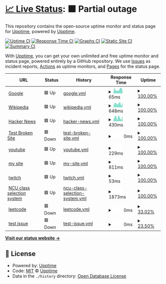 # [📈 Live Status](https://demo.upptime.js.org): <!--live status--> **🟧 Partial outage**

This repository contains the open-source uptime monitor and status page for [Upptime](https://upptime.js.org), powered by [Upptime](https://github.com/upptime/upptime).

[![Uptime CI](https://github.com/upptime/upptime/workflows/Uptime%20CI/badge.svg)](https://github.com/upptime/upptime/actions?query=workflow%3A%22Uptime+CI%22)
[![Response Time CI](https://github.com/upptime/upptime/workflows/Response%20Time%20CI/badge.svg)](https://github.com/upptime/upptime/actions?query=workflow%3A%22Response+Time+CI%22)
[![Graphs CI](https://github.com/upptime/upptime/workflows/Graphs%20CI/badge.svg)](https://github.com/upptime/upptime/actions?query=workflow%3A%22Graphs+CI%22)
[![Static Site CI](https://github.com/upptime/upptime/workflows/Static%20Site%20CI/badge.svg)](https://github.com/upptime/upptime/actions?query=workflow%3A%22Static+Site+CI%22)
[![Summary CI](https://github.com/upptime/upptime/workflows/Summary%20CI/badge.svg)](https://github.com/upptime/upptime/actions?query=workflow%3A%22Summary+CI%22)

With [Upptime](https://upptime.js.org), you can get your own unlimited and free uptime monitor and status page, powered entirely by a GitHub repository. We use [Issues](https://github.com/upptime/upptime/issues) as incident reports, [Actions](https://github.com/upptime/upptime/actions) as uptime monitors, and [Pages](https://demo.upptime.js.org) for the status page.

<!--start: status pages-->
<!-- This summary is generated by Upptime (https://github.com/upptime/upptime) -->
<!-- Do not edit this manually, your changes will be overwritten -->
<!-- prettier-ignore -->
| URL | Status | History | Response Time | Uptime |
| --- | ------ | ------- | ------------- | ------ |
| <img alt="" src="https://favicons.githubusercontent.com/www.google.com" height="13"> [Google](https://www.google.com) | 🟩 Up | [google.yml](https://github.com/brankhsu/upptime/commits/HEAD/history/google.yml) | <details><summary><img alt="Response time graph" src="./graphs/google/response-time-week.png" height="20"> 65ms</summary><br><a href="https://demo.upptime.js.org/history/google"><img alt="Response time 65" src="https://img.shields.io/endpoint?url=https%3A%2F%2Fraw.githubusercontent.com%2Fbrankhsu%2Fupptime%2FHEAD%2Fapi%2Fgoogle%2Fresponse-time.json"></a><br><a href="https://demo.upptime.js.org/history/google"><img alt="24-hour response time 65" src="https://img.shields.io/endpoint?url=https%3A%2F%2Fraw.githubusercontent.com%2Fbrankhsu%2Fupptime%2FHEAD%2Fapi%2Fgoogle%2Fresponse-time-day.json"></a><br><a href="https://demo.upptime.js.org/history/google"><img alt="7-day response time 65" src="https://img.shields.io/endpoint?url=https%3A%2F%2Fraw.githubusercontent.com%2Fbrankhsu%2Fupptime%2FHEAD%2Fapi%2Fgoogle%2Fresponse-time-week.json"></a><br><a href="https://demo.upptime.js.org/history/google"><img alt="30-day response time 65" src="https://img.shields.io/endpoint?url=https%3A%2F%2Fraw.githubusercontent.com%2Fbrankhsu%2Fupptime%2FHEAD%2Fapi%2Fgoogle%2Fresponse-time-month.json"></a><br><a href="https://demo.upptime.js.org/history/google"><img alt="1-year response time 65" src="https://img.shields.io/endpoint?url=https%3A%2F%2Fraw.githubusercontent.com%2Fbrankhsu%2Fupptime%2FHEAD%2Fapi%2Fgoogle%2Fresponse-time-year.json"></a></details> | <details><summary><a href="https://demo.upptime.js.org/history/google">100.00%</a></summary><a href="https://demo.upptime.js.org/history/google"><img alt="All-time uptime 100.00%" src="https://img.shields.io/endpoint?url=https%3A%2F%2Fraw.githubusercontent.com%2Fbrankhsu%2Fupptime%2FHEAD%2Fapi%2Fgoogle%2Fuptime.json"></a><br><a href="https://demo.upptime.js.org/history/google"><img alt="24-hour uptime 100.00%" src="https://img.shields.io/endpoint?url=https%3A%2F%2Fraw.githubusercontent.com%2Fbrankhsu%2Fupptime%2FHEAD%2Fapi%2Fgoogle%2Fuptime-day.json"></a><br><a href="https://demo.upptime.js.org/history/google"><img alt="7-day uptime 100.00%" src="https://img.shields.io/endpoint?url=https%3A%2F%2Fraw.githubusercontent.com%2Fbrankhsu%2Fupptime%2FHEAD%2Fapi%2Fgoogle%2Fuptime-week.json"></a><br><a href="https://demo.upptime.js.org/history/google"><img alt="30-day uptime 100.00%" src="https://img.shields.io/endpoint?url=https%3A%2F%2Fraw.githubusercontent.com%2Fbrankhsu%2Fupptime%2FHEAD%2Fapi%2Fgoogle%2Fuptime-month.json"></a><br><a href="https://demo.upptime.js.org/history/google"><img alt="1-year uptime 100.00%" src="https://img.shields.io/endpoint?url=https%3A%2F%2Fraw.githubusercontent.com%2Fbrankhsu%2Fupptime%2FHEAD%2Fapi%2Fgoogle%2Fuptime-year.json"></a></details>
| <img alt="" src="https://favicons.githubusercontent.com/en.wikipedia.org" height="13"> [Wikipedia](https://en.wikipedia.org) | 🟩 Up | [wikipedia.yml](https://github.com/brankhsu/upptime/commits/HEAD/history/wikipedia.yml) | <details><summary><img alt="Response time graph" src="./graphs/wikipedia/response-time-week.png" height="20"> 648ms</summary><br><a href="https://demo.upptime.js.org/history/wikipedia"><img alt="Response time 648" src="https://img.shields.io/endpoint?url=https%3A%2F%2Fraw.githubusercontent.com%2Fbrankhsu%2Fupptime%2FHEAD%2Fapi%2Fwikipedia%2Fresponse-time.json"></a><br><a href="https://demo.upptime.js.org/history/wikipedia"><img alt="24-hour response time 648" src="https://img.shields.io/endpoint?url=https%3A%2F%2Fraw.githubusercontent.com%2Fbrankhsu%2Fupptime%2FHEAD%2Fapi%2Fwikipedia%2Fresponse-time-day.json"></a><br><a href="https://demo.upptime.js.org/history/wikipedia"><img alt="7-day response time 648" src="https://img.shields.io/endpoint?url=https%3A%2F%2Fraw.githubusercontent.com%2Fbrankhsu%2Fupptime%2FHEAD%2Fapi%2Fwikipedia%2Fresponse-time-week.json"></a><br><a href="https://demo.upptime.js.org/history/wikipedia"><img alt="30-day response time 648" src="https://img.shields.io/endpoint?url=https%3A%2F%2Fraw.githubusercontent.com%2Fbrankhsu%2Fupptime%2FHEAD%2Fapi%2Fwikipedia%2Fresponse-time-month.json"></a><br><a href="https://demo.upptime.js.org/history/wikipedia"><img alt="1-year response time 648" src="https://img.shields.io/endpoint?url=https%3A%2F%2Fraw.githubusercontent.com%2Fbrankhsu%2Fupptime%2FHEAD%2Fapi%2Fwikipedia%2Fresponse-time-year.json"></a></details> | <details><summary><a href="https://demo.upptime.js.org/history/wikipedia">100.00%</a></summary><a href="https://demo.upptime.js.org/history/wikipedia"><img alt="All-time uptime 100.00%" src="https://img.shields.io/endpoint?url=https%3A%2F%2Fraw.githubusercontent.com%2Fbrankhsu%2Fupptime%2FHEAD%2Fapi%2Fwikipedia%2Fuptime.json"></a><br><a href="https://demo.upptime.js.org/history/wikipedia"><img alt="24-hour uptime 100.00%" src="https://img.shields.io/endpoint?url=https%3A%2F%2Fraw.githubusercontent.com%2Fbrankhsu%2Fupptime%2FHEAD%2Fapi%2Fwikipedia%2Fuptime-day.json"></a><br><a href="https://demo.upptime.js.org/history/wikipedia"><img alt="7-day uptime 100.00%" src="https://img.shields.io/endpoint?url=https%3A%2F%2Fraw.githubusercontent.com%2Fbrankhsu%2Fupptime%2FHEAD%2Fapi%2Fwikipedia%2Fuptime-week.json"></a><br><a href="https://demo.upptime.js.org/history/wikipedia"><img alt="30-day uptime 100.00%" src="https://img.shields.io/endpoint?url=https%3A%2F%2Fraw.githubusercontent.com%2Fbrankhsu%2Fupptime%2FHEAD%2Fapi%2Fwikipedia%2Fuptime-month.json"></a><br><a href="https://demo.upptime.js.org/history/wikipedia"><img alt="1-year uptime 100.00%" src="https://img.shields.io/endpoint?url=https%3A%2F%2Fraw.githubusercontent.com%2Fbrankhsu%2Fupptime%2FHEAD%2Fapi%2Fwikipedia%2Fuptime-year.json"></a></details>
| <img alt="" src="https://favicons.githubusercontent.com/news.ycombinator.com" height="13"> [Hacker News](https://news.ycombinator.com) | 🟩 Up | [hacker-news.yml](https://github.com/brankhsu/upptime/commits/HEAD/history/hacker-news.yml) | <details><summary><img alt="Response time graph" src="./graphs/hacker-news/response-time-week.png" height="20"> 430ms</summary><br><a href="https://demo.upptime.js.org/history/hacker-news"><img alt="Response time 430" src="https://img.shields.io/endpoint?url=https%3A%2F%2Fraw.githubusercontent.com%2Fbrankhsu%2Fupptime%2FHEAD%2Fapi%2Fhacker-news%2Fresponse-time.json"></a><br><a href="https://demo.upptime.js.org/history/hacker-news"><img alt="24-hour response time 430" src="https://img.shields.io/endpoint?url=https%3A%2F%2Fraw.githubusercontent.com%2Fbrankhsu%2Fupptime%2FHEAD%2Fapi%2Fhacker-news%2Fresponse-time-day.json"></a><br><a href="https://demo.upptime.js.org/history/hacker-news"><img alt="7-day response time 430" src="https://img.shields.io/endpoint?url=https%3A%2F%2Fraw.githubusercontent.com%2Fbrankhsu%2Fupptime%2FHEAD%2Fapi%2Fhacker-news%2Fresponse-time-week.json"></a><br><a href="https://demo.upptime.js.org/history/hacker-news"><img alt="30-day response time 430" src="https://img.shields.io/endpoint?url=https%3A%2F%2Fraw.githubusercontent.com%2Fbrankhsu%2Fupptime%2FHEAD%2Fapi%2Fhacker-news%2Fresponse-time-month.json"></a><br><a href="https://demo.upptime.js.org/history/hacker-news"><img alt="1-year response time 430" src="https://img.shields.io/endpoint?url=https%3A%2F%2Fraw.githubusercontent.com%2Fbrankhsu%2Fupptime%2FHEAD%2Fapi%2Fhacker-news%2Fresponse-time-year.json"></a></details> | <details><summary><a href="https://demo.upptime.js.org/history/hacker-news">100.00%</a></summary><a href="https://demo.upptime.js.org/history/hacker-news"><img alt="All-time uptime 100.00%" src="https://img.shields.io/endpoint?url=https%3A%2F%2Fraw.githubusercontent.com%2Fbrankhsu%2Fupptime%2FHEAD%2Fapi%2Fhacker-news%2Fuptime.json"></a><br><a href="https://demo.upptime.js.org/history/hacker-news"><img alt="24-hour uptime 100.00%" src="https://img.shields.io/endpoint?url=https%3A%2F%2Fraw.githubusercontent.com%2Fbrankhsu%2Fupptime%2FHEAD%2Fapi%2Fhacker-news%2Fuptime-day.json"></a><br><a href="https://demo.upptime.js.org/history/hacker-news"><img alt="7-day uptime 100.00%" src="https://img.shields.io/endpoint?url=https%3A%2F%2Fraw.githubusercontent.com%2Fbrankhsu%2Fupptime%2FHEAD%2Fapi%2Fhacker-news%2Fuptime-week.json"></a><br><a href="https://demo.upptime.js.org/history/hacker-news"><img alt="30-day uptime 100.00%" src="https://img.shields.io/endpoint?url=https%3A%2F%2Fraw.githubusercontent.com%2Fbrankhsu%2Fupptime%2FHEAD%2Fapi%2Fhacker-news%2Fuptime-month.json"></a><br><a href="https://demo.upptime.js.org/history/hacker-news"><img alt="1-year uptime 100.00%" src="https://img.shields.io/endpoint?url=https%3A%2F%2Fraw.githubusercontent.com%2Fbrankhsu%2Fupptime%2FHEAD%2Fapi%2Fhacker-news%2Fuptime-year.json"></a></details>
| <img alt="" src="https://favicons.githubusercontent.com/thissitedoesnotexist.koj.co" height="13"> [Test Broken Site](https://thissitedoesnotexist.koj.co) | 🟥 Down | [test-broken-site.yml](https://github.com/brankhsu/upptime/commits/HEAD/history/test-broken-site.yml) | <details><summary><img alt="Response time graph" src="./graphs/test-broken-site/response-time-week.png" height="20"> 0ms</summary><br><a href="https://demo.upptime.js.org/history/test-broken-site"><img alt="Response time 0" src="https://img.shields.io/endpoint?url=https%3A%2F%2Fraw.githubusercontent.com%2Fbrankhsu%2Fupptime%2FHEAD%2Fapi%2Ftest-broken-site%2Fresponse-time.json"></a><br><a href="https://demo.upptime.js.org/history/test-broken-site"><img alt="24-hour response time 0" src="https://img.shields.io/endpoint?url=https%3A%2F%2Fraw.githubusercontent.com%2Fbrankhsu%2Fupptime%2FHEAD%2Fapi%2Ftest-broken-site%2Fresponse-time-day.json"></a><br><a href="https://demo.upptime.js.org/history/test-broken-site"><img alt="7-day response time 0" src="https://img.shields.io/endpoint?url=https%3A%2F%2Fraw.githubusercontent.com%2Fbrankhsu%2Fupptime%2FHEAD%2Fapi%2Ftest-broken-site%2Fresponse-time-week.json"></a><br><a href="https://demo.upptime.js.org/history/test-broken-site"><img alt="30-day response time 0" src="https://img.shields.io/endpoint?url=https%3A%2F%2Fraw.githubusercontent.com%2Fbrankhsu%2Fupptime%2FHEAD%2Fapi%2Ftest-broken-site%2Fresponse-time-month.json"></a><br><a href="https://demo.upptime.js.org/history/test-broken-site"><img alt="1-year response time 0" src="https://img.shields.io/endpoint?url=https%3A%2F%2Fraw.githubusercontent.com%2Fbrankhsu%2Fupptime%2FHEAD%2Fapi%2Ftest-broken-site%2Fresponse-time-year.json"></a></details> | <details><summary><a href="https://demo.upptime.js.org/history/test-broken-site">100.00%</a></summary><a href="https://demo.upptime.js.org/history/test-broken-site"><img alt="All-time uptime 100.00%" src="https://img.shields.io/endpoint?url=https%3A%2F%2Fraw.githubusercontent.com%2Fbrankhsu%2Fupptime%2FHEAD%2Fapi%2Ftest-broken-site%2Fuptime.json"></a><br><a href="https://demo.upptime.js.org/history/test-broken-site"><img alt="24-hour uptime 100.00%" src="https://img.shields.io/endpoint?url=https%3A%2F%2Fraw.githubusercontent.com%2Fbrankhsu%2Fupptime%2FHEAD%2Fapi%2Ftest-broken-site%2Fuptime-day.json"></a><br><a href="https://demo.upptime.js.org/history/test-broken-site"><img alt="7-day uptime 100.00%" src="https://img.shields.io/endpoint?url=https%3A%2F%2Fraw.githubusercontent.com%2Fbrankhsu%2Fupptime%2FHEAD%2Fapi%2Ftest-broken-site%2Fuptime-week.json"></a><br><a href="https://demo.upptime.js.org/history/test-broken-site"><img alt="30-day uptime 100.00%" src="https://img.shields.io/endpoint?url=https%3A%2F%2Fraw.githubusercontent.com%2Fbrankhsu%2Fupptime%2FHEAD%2Fapi%2Ftest-broken-site%2Fuptime-month.json"></a><br><a href="https://demo.upptime.js.org/history/test-broken-site"><img alt="1-year uptime 100.00%" src="https://img.shields.io/endpoint?url=https%3A%2F%2Fraw.githubusercontent.com%2Fbrankhsu%2Fupptime%2FHEAD%2Fapi%2Ftest-broken-site%2Fuptime-year.json"></a></details>
| <img alt="" src="https://favicons.githubusercontent.com/www.youtube.com" height="13"> [youtube](https://www.youtube.com/) | 🟩 Up | [youtube.yml](https://github.com/brankhsu/upptime/commits/HEAD/history/youtube.yml) | <details><summary><img alt="Response time graph" src="./graphs/youtube/response-time-week.png" height="20"> 229ms</summary><br><a href="https://demo.upptime.js.org/history/youtube"><img alt="Response time 229" src="https://img.shields.io/endpoint?url=https%3A%2F%2Fraw.githubusercontent.com%2Fbrankhsu%2Fupptime%2FHEAD%2Fapi%2Fyoutube%2Fresponse-time.json"></a><br><a href="https://demo.upptime.js.org/history/youtube"><img alt="24-hour response time 229" src="https://img.shields.io/endpoint?url=https%3A%2F%2Fraw.githubusercontent.com%2Fbrankhsu%2Fupptime%2FHEAD%2Fapi%2Fyoutube%2Fresponse-time-day.json"></a><br><a href="https://demo.upptime.js.org/history/youtube"><img alt="7-day response time 229" src="https://img.shields.io/endpoint?url=https%3A%2F%2Fraw.githubusercontent.com%2Fbrankhsu%2Fupptime%2FHEAD%2Fapi%2Fyoutube%2Fresponse-time-week.json"></a><br><a href="https://demo.upptime.js.org/history/youtube"><img alt="30-day response time 229" src="https://img.shields.io/endpoint?url=https%3A%2F%2Fraw.githubusercontent.com%2Fbrankhsu%2Fupptime%2FHEAD%2Fapi%2Fyoutube%2Fresponse-time-month.json"></a><br><a href="https://demo.upptime.js.org/history/youtube"><img alt="1-year response time 229" src="https://img.shields.io/endpoint?url=https%3A%2F%2Fraw.githubusercontent.com%2Fbrankhsu%2Fupptime%2FHEAD%2Fapi%2Fyoutube%2Fresponse-time-year.json"></a></details> | <details><summary><a href="https://demo.upptime.js.org/history/youtube">100.00%</a></summary><a href="https://demo.upptime.js.org/history/youtube"><img alt="All-time uptime 100.00%" src="https://img.shields.io/endpoint?url=https%3A%2F%2Fraw.githubusercontent.com%2Fbrankhsu%2Fupptime%2FHEAD%2Fapi%2Fyoutube%2Fuptime.json"></a><br><a href="https://demo.upptime.js.org/history/youtube"><img alt="24-hour uptime 100.00%" src="https://img.shields.io/endpoint?url=https%3A%2F%2Fraw.githubusercontent.com%2Fbrankhsu%2Fupptime%2FHEAD%2Fapi%2Fyoutube%2Fuptime-day.json"></a><br><a href="https://demo.upptime.js.org/history/youtube"><img alt="7-day uptime 100.00%" src="https://img.shields.io/endpoint?url=https%3A%2F%2Fraw.githubusercontent.com%2Fbrankhsu%2Fupptime%2FHEAD%2Fapi%2Fyoutube%2Fuptime-week.json"></a><br><a href="https://demo.upptime.js.org/history/youtube"><img alt="30-day uptime 100.00%" src="https://img.shields.io/endpoint?url=https%3A%2F%2Fraw.githubusercontent.com%2Fbrankhsu%2Fupptime%2FHEAD%2Fapi%2Fyoutube%2Fuptime-month.json"></a><br><a href="https://demo.upptime.js.org/history/youtube"><img alt="1-year uptime 100.00%" src="https://img.shields.io/endpoint?url=https%3A%2F%2Fraw.githubusercontent.com%2Fbrankhsu%2Fupptime%2FHEAD%2Fapi%2Fyoutube%2Fuptime-year.json"></a></details>
| <img alt="" src="https://favicons.githubusercontent.com/140.115.81.225" height="13"> [my site](https://140.115.81.225/brankhsu/index.html) | 🟩 Up | [my-site.yml](https://github.com/brankhsu/upptime/commits/HEAD/history/my-site.yml) | <details><summary><img alt="Response time graph" src="./graphs/my-site/response-time-week.png" height="20"> 811ms</summary><br><a href="https://demo.upptime.js.org/history/my-site"><img alt="Response time 811" src="https://img.shields.io/endpoint?url=https%3A%2F%2Fraw.githubusercontent.com%2Fbrankhsu%2Fupptime%2FHEAD%2Fapi%2Fmy-site%2Fresponse-time.json"></a><br><a href="https://demo.upptime.js.org/history/my-site"><img alt="24-hour response time 811" src="https://img.shields.io/endpoint?url=https%3A%2F%2Fraw.githubusercontent.com%2Fbrankhsu%2Fupptime%2FHEAD%2Fapi%2Fmy-site%2Fresponse-time-day.json"></a><br><a href="https://demo.upptime.js.org/history/my-site"><img alt="7-day response time 811" src="https://img.shields.io/endpoint?url=https%3A%2F%2Fraw.githubusercontent.com%2Fbrankhsu%2Fupptime%2FHEAD%2Fapi%2Fmy-site%2Fresponse-time-week.json"></a><br><a href="https://demo.upptime.js.org/history/my-site"><img alt="30-day response time 811" src="https://img.shields.io/endpoint?url=https%3A%2F%2Fraw.githubusercontent.com%2Fbrankhsu%2Fupptime%2FHEAD%2Fapi%2Fmy-site%2Fresponse-time-month.json"></a><br><a href="https://demo.upptime.js.org/history/my-site"><img alt="1-year response time 811" src="https://img.shields.io/endpoint?url=https%3A%2F%2Fraw.githubusercontent.com%2Fbrankhsu%2Fupptime%2FHEAD%2Fapi%2Fmy-site%2Fresponse-time-year.json"></a></details> | <details><summary><a href="https://demo.upptime.js.org/history/my-site">100.00%</a></summary><a href="https://demo.upptime.js.org/history/my-site"><img alt="All-time uptime 100.00%" src="https://img.shields.io/endpoint?url=https%3A%2F%2Fraw.githubusercontent.com%2Fbrankhsu%2Fupptime%2FHEAD%2Fapi%2Fmy-site%2Fuptime.json"></a><br><a href="https://demo.upptime.js.org/history/my-site"><img alt="24-hour uptime 100.00%" src="https://img.shields.io/endpoint?url=https%3A%2F%2Fraw.githubusercontent.com%2Fbrankhsu%2Fupptime%2FHEAD%2Fapi%2Fmy-site%2Fuptime-day.json"></a><br><a href="https://demo.upptime.js.org/history/my-site"><img alt="7-day uptime 100.00%" src="https://img.shields.io/endpoint?url=https%3A%2F%2Fraw.githubusercontent.com%2Fbrankhsu%2Fupptime%2FHEAD%2Fapi%2Fmy-site%2Fuptime-week.json"></a><br><a href="https://demo.upptime.js.org/history/my-site"><img alt="30-day uptime 100.00%" src="https://img.shields.io/endpoint?url=https%3A%2F%2Fraw.githubusercontent.com%2Fbrankhsu%2Fupptime%2FHEAD%2Fapi%2Fmy-site%2Fuptime-month.json"></a><br><a href="https://demo.upptime.js.org/history/my-site"><img alt="1-year uptime 100.00%" src="https://img.shields.io/endpoint?url=https%3A%2F%2Fraw.githubusercontent.com%2Fbrankhsu%2Fupptime%2FHEAD%2Fapi%2Fmy-site%2Fuptime-year.json"></a></details>
| <img alt="" src="https://favicons.githubusercontent.com/www.twitch.tv" height="13"> [twitch](https://www.twitch.tv/) | 🟩 Up | [twitch.yml](https://github.com/brankhsu/upptime/commits/HEAD/history/twitch.yml) | <details><summary><img alt="Response time graph" src="./graphs/twitch/response-time-week.png" height="20"> 53ms</summary><br><a href="https://demo.upptime.js.org/history/twitch"><img alt="Response time 53" src="https://img.shields.io/endpoint?url=https%3A%2F%2Fraw.githubusercontent.com%2Fbrankhsu%2Fupptime%2FHEAD%2Fapi%2Ftwitch%2Fresponse-time.json"></a><br><a href="https://demo.upptime.js.org/history/twitch"><img alt="24-hour response time 53" src="https://img.shields.io/endpoint?url=https%3A%2F%2Fraw.githubusercontent.com%2Fbrankhsu%2Fupptime%2FHEAD%2Fapi%2Ftwitch%2Fresponse-time-day.json"></a><br><a href="https://demo.upptime.js.org/history/twitch"><img alt="7-day response time 53" src="https://img.shields.io/endpoint?url=https%3A%2F%2Fraw.githubusercontent.com%2Fbrankhsu%2Fupptime%2FHEAD%2Fapi%2Ftwitch%2Fresponse-time-week.json"></a><br><a href="https://demo.upptime.js.org/history/twitch"><img alt="30-day response time 53" src="https://img.shields.io/endpoint?url=https%3A%2F%2Fraw.githubusercontent.com%2Fbrankhsu%2Fupptime%2FHEAD%2Fapi%2Ftwitch%2Fresponse-time-month.json"></a><br><a href="https://demo.upptime.js.org/history/twitch"><img alt="1-year response time 53" src="https://img.shields.io/endpoint?url=https%3A%2F%2Fraw.githubusercontent.com%2Fbrankhsu%2Fupptime%2FHEAD%2Fapi%2Ftwitch%2Fresponse-time-year.json"></a></details> | <details><summary><a href="https://demo.upptime.js.org/history/twitch">100.00%</a></summary><a href="https://demo.upptime.js.org/history/twitch"><img alt="All-time uptime 100.00%" src="https://img.shields.io/endpoint?url=https%3A%2F%2Fraw.githubusercontent.com%2Fbrankhsu%2Fupptime%2FHEAD%2Fapi%2Ftwitch%2Fuptime.json"></a><br><a href="https://demo.upptime.js.org/history/twitch"><img alt="24-hour uptime 100.00%" src="https://img.shields.io/endpoint?url=https%3A%2F%2Fraw.githubusercontent.com%2Fbrankhsu%2Fupptime%2FHEAD%2Fapi%2Ftwitch%2Fuptime-day.json"></a><br><a href="https://demo.upptime.js.org/history/twitch"><img alt="7-day uptime 100.00%" src="https://img.shields.io/endpoint?url=https%3A%2F%2Fraw.githubusercontent.com%2Fbrankhsu%2Fupptime%2FHEAD%2Fapi%2Ftwitch%2Fuptime-week.json"></a><br><a href="https://demo.upptime.js.org/history/twitch"><img alt="30-day uptime 100.00%" src="https://img.shields.io/endpoint?url=https%3A%2F%2Fraw.githubusercontent.com%2Fbrankhsu%2Fupptime%2FHEAD%2Fapi%2Ftwitch%2Fuptime-month.json"></a><br><a href="https://demo.upptime.js.org/history/twitch"><img alt="1-year uptime 100.00%" src="https://img.shields.io/endpoint?url=https%3A%2F%2Fraw.githubusercontent.com%2Fbrankhsu%2Fupptime%2FHEAD%2Fapi%2Ftwitch%2Fuptime-year.json"></a></details>
| <img alt="" src="https://favicons.githubusercontent.com/portal.ncu.edu.tw" height="13"> [NCU class selection system](https://portal.ncu.edu.tw/system/35?token=LEIobaDsecQKRNzCzJLJZWEYoMX) | 🟩 Up | [ncu-class-selection-system.yml](https://github.com/brankhsu/upptime/commits/HEAD/history/ncu-class-selection-system.yml) | <details><summary><img alt="Response time graph" src="./graphs/ncu-class-selection-system/response-time-week.png" height="20"> 1873ms</summary><br><a href="https://demo.upptime.js.org/history/ncu-class-selection-system"><img alt="Response time 1873" src="https://img.shields.io/endpoint?url=https%3A%2F%2Fraw.githubusercontent.com%2Fbrankhsu%2Fupptime%2FHEAD%2Fapi%2Fncu-class-selection-system%2Fresponse-time.json"></a><br><a href="https://demo.upptime.js.org/history/ncu-class-selection-system"><img alt="24-hour response time 1873" src="https://img.shields.io/endpoint?url=https%3A%2F%2Fraw.githubusercontent.com%2Fbrankhsu%2Fupptime%2FHEAD%2Fapi%2Fncu-class-selection-system%2Fresponse-time-day.json"></a><br><a href="https://demo.upptime.js.org/history/ncu-class-selection-system"><img alt="7-day response time 1873" src="https://img.shields.io/endpoint?url=https%3A%2F%2Fraw.githubusercontent.com%2Fbrankhsu%2Fupptime%2FHEAD%2Fapi%2Fncu-class-selection-system%2Fresponse-time-week.json"></a><br><a href="https://demo.upptime.js.org/history/ncu-class-selection-system"><img alt="30-day response time 1873" src="https://img.shields.io/endpoint?url=https%3A%2F%2Fraw.githubusercontent.com%2Fbrankhsu%2Fupptime%2FHEAD%2Fapi%2Fncu-class-selection-system%2Fresponse-time-month.json"></a><br><a href="https://demo.upptime.js.org/history/ncu-class-selection-system"><img alt="1-year response time 1873" src="https://img.shields.io/endpoint?url=https%3A%2F%2Fraw.githubusercontent.com%2Fbrankhsu%2Fupptime%2FHEAD%2Fapi%2Fncu-class-selection-system%2Fresponse-time-year.json"></a></details> | <details><summary><a href="https://demo.upptime.js.org/history/ncu-class-selection-system">100.00%</a></summary><a href="https://demo.upptime.js.org/history/ncu-class-selection-system"><img alt="All-time uptime 100.00%" src="https://img.shields.io/endpoint?url=https%3A%2F%2Fraw.githubusercontent.com%2Fbrankhsu%2Fupptime%2FHEAD%2Fapi%2Fncu-class-selection-system%2Fuptime.json"></a><br><a href="https://demo.upptime.js.org/history/ncu-class-selection-system"><img alt="24-hour uptime 100.00%" src="https://img.shields.io/endpoint?url=https%3A%2F%2Fraw.githubusercontent.com%2Fbrankhsu%2Fupptime%2FHEAD%2Fapi%2Fncu-class-selection-system%2Fuptime-day.json"></a><br><a href="https://demo.upptime.js.org/history/ncu-class-selection-system"><img alt="7-day uptime 100.00%" src="https://img.shields.io/endpoint?url=https%3A%2F%2Fraw.githubusercontent.com%2Fbrankhsu%2Fupptime%2FHEAD%2Fapi%2Fncu-class-selection-system%2Fuptime-week.json"></a><br><a href="https://demo.upptime.js.org/history/ncu-class-selection-system"><img alt="30-day uptime 100.00%" src="https://img.shields.io/endpoint?url=https%3A%2F%2Fraw.githubusercontent.com%2Fbrankhsu%2Fupptime%2FHEAD%2Fapi%2Fncu-class-selection-system%2Fuptime-month.json"></a><br><a href="https://demo.upptime.js.org/history/ncu-class-selection-system"><img alt="1-year uptime 100.00%" src="https://img.shields.io/endpoint?url=https%3A%2F%2Fraw.githubusercontent.com%2Fbrankhsu%2Fupptime%2FHEAD%2Fapi%2Fncu-class-selection-system%2Fuptime-year.json"></a></details>
| <img alt="" src="https://favicons.githubusercontent.com/leetcode.com" height="13"> [leetcode](https://leetcode.com/problemset/all/) | 🟥 Down | [leetcode.yml](https://github.com/brankhsu/upptime/commits/HEAD/history/leetcode.yml) | <details><summary><img alt="Response time graph" src="./graphs/leetcode/response-time-week.png" height="20"> 0ms</summary><br><a href="https://demo.upptime.js.org/history/leetcode"><img alt="Response time 0" src="https://img.shields.io/endpoint?url=https%3A%2F%2Fraw.githubusercontent.com%2Fbrankhsu%2Fupptime%2FHEAD%2Fapi%2Fleetcode%2Fresponse-time.json"></a><br><a href="https://demo.upptime.js.org/history/leetcode"><img alt="24-hour response time 0" src="https://img.shields.io/endpoint?url=https%3A%2F%2Fraw.githubusercontent.com%2Fbrankhsu%2Fupptime%2FHEAD%2Fapi%2Fleetcode%2Fresponse-time-day.json"></a><br><a href="https://demo.upptime.js.org/history/leetcode"><img alt="7-day response time 0" src="https://img.shields.io/endpoint?url=https%3A%2F%2Fraw.githubusercontent.com%2Fbrankhsu%2Fupptime%2FHEAD%2Fapi%2Fleetcode%2Fresponse-time-week.json"></a><br><a href="https://demo.upptime.js.org/history/leetcode"><img alt="30-day response time 0" src="https://img.shields.io/endpoint?url=https%3A%2F%2Fraw.githubusercontent.com%2Fbrankhsu%2Fupptime%2FHEAD%2Fapi%2Fleetcode%2Fresponse-time-month.json"></a><br><a href="https://demo.upptime.js.org/history/leetcode"><img alt="1-year response time 0" src="https://img.shields.io/endpoint?url=https%3A%2F%2Fraw.githubusercontent.com%2Fbrankhsu%2Fupptime%2FHEAD%2Fapi%2Fleetcode%2Fresponse-time-year.json"></a></details> | <details><summary><a href="https://demo.upptime.js.org/history/leetcode">33.02%</a></summary><a href="https://demo.upptime.js.org/history/leetcode"><img alt="All-time uptime 33.02%" src="https://img.shields.io/endpoint?url=https%3A%2F%2Fraw.githubusercontent.com%2Fbrankhsu%2Fupptime%2FHEAD%2Fapi%2Fleetcode%2Fuptime.json"></a><br><a href="https://demo.upptime.js.org/history/leetcode"><img alt="24-hour uptime 33.02%" src="https://img.shields.io/endpoint?url=https%3A%2F%2Fraw.githubusercontent.com%2Fbrankhsu%2Fupptime%2FHEAD%2Fapi%2Fleetcode%2Fuptime-day.json"></a><br><a href="https://demo.upptime.js.org/history/leetcode"><img alt="7-day uptime 33.02%" src="https://img.shields.io/endpoint?url=https%3A%2F%2Fraw.githubusercontent.com%2Fbrankhsu%2Fupptime%2FHEAD%2Fapi%2Fleetcode%2Fuptime-week.json"></a><br><a href="https://demo.upptime.js.org/history/leetcode"><img alt="30-day uptime 33.02%" src="https://img.shields.io/endpoint?url=https%3A%2F%2Fraw.githubusercontent.com%2Fbrankhsu%2Fupptime%2FHEAD%2Fapi%2Fleetcode%2Fuptime-month.json"></a><br><a href="https://demo.upptime.js.org/history/leetcode"><img alt="1-year uptime 33.02%" src="https://img.shields.io/endpoint?url=https%3A%2F%2Fraw.githubusercontent.com%2Fbrankhsu%2Fupptime%2FHEAD%2Fapi%2Fleetcode%2Fuptime-year.json"></a></details>
| <img alt="" src="https://favicons.githubusercontent.com/www.guugle.com" height="13"> [test issue](https://www.guugle.com) | 🟥 Down | [test-issue.yml](https://github.com/brankhsu/upptime/commits/HEAD/history/test-issue.yml) | <details><summary><img alt="Response time graph" src="./graphs/test-issue/response-time-week.png" height="20"> 0ms</summary><br><a href="https://demo.upptime.js.org/history/test-issue"><img alt="Response time 0" src="https://img.shields.io/endpoint?url=https%3A%2F%2Fraw.githubusercontent.com%2Fbrankhsu%2Fupptime%2FHEAD%2Fapi%2Ftest-issue%2Fresponse-time.json"></a><br><a href="https://demo.upptime.js.org/history/test-issue"><img alt="24-hour response time 0" src="https://img.shields.io/endpoint?url=https%3A%2F%2Fraw.githubusercontent.com%2Fbrankhsu%2Fupptime%2FHEAD%2Fapi%2Ftest-issue%2Fresponse-time-day.json"></a><br><a href="https://demo.upptime.js.org/history/test-issue"><img alt="7-day response time 0" src="https://img.shields.io/endpoint?url=https%3A%2F%2Fraw.githubusercontent.com%2Fbrankhsu%2Fupptime%2FHEAD%2Fapi%2Ftest-issue%2Fresponse-time-week.json"></a><br><a href="https://demo.upptime.js.org/history/test-issue"><img alt="30-day response time 0" src="https://img.shields.io/endpoint?url=https%3A%2F%2Fraw.githubusercontent.com%2Fbrankhsu%2Fupptime%2FHEAD%2Fapi%2Ftest-issue%2Fresponse-time-month.json"></a><br><a href="https://demo.upptime.js.org/history/test-issue"><img alt="1-year response time 0" src="https://img.shields.io/endpoint?url=https%3A%2F%2Fraw.githubusercontent.com%2Fbrankhsu%2Fupptime%2FHEAD%2Fapi%2Ftest-issue%2Fresponse-time-year.json"></a></details> | <details><summary><a href="https://demo.upptime.js.org/history/test-issue">23.50%</a></summary><a href="https://demo.upptime.js.org/history/test-issue"><img alt="All-time uptime 23.50%" src="https://img.shields.io/endpoint?url=https%3A%2F%2Fraw.githubusercontent.com%2Fbrankhsu%2Fupptime%2FHEAD%2Fapi%2Ftest-issue%2Fuptime.json"></a><br><a href="https://demo.upptime.js.org/history/test-issue"><img alt="24-hour uptime 23.50%" src="https://img.shields.io/endpoint?url=https%3A%2F%2Fraw.githubusercontent.com%2Fbrankhsu%2Fupptime%2FHEAD%2Fapi%2Ftest-issue%2Fuptime-day.json"></a><br><a href="https://demo.upptime.js.org/history/test-issue"><img alt="7-day uptime 23.50%" src="https://img.shields.io/endpoint?url=https%3A%2F%2Fraw.githubusercontent.com%2Fbrankhsu%2Fupptime%2FHEAD%2Fapi%2Ftest-issue%2Fuptime-week.json"></a><br><a href="https://demo.upptime.js.org/history/test-issue"><img alt="30-day uptime 23.50%" src="https://img.shields.io/endpoint?url=https%3A%2F%2Fraw.githubusercontent.com%2Fbrankhsu%2Fupptime%2FHEAD%2Fapi%2Ftest-issue%2Fuptime-month.json"></a><br><a href="https://demo.upptime.js.org/history/test-issue"><img alt="1-year uptime 23.50%" src="https://img.shields.io/endpoint?url=https%3A%2F%2Fraw.githubusercontent.com%2Fbrankhsu%2Fupptime%2FHEAD%2Fapi%2Ftest-issue%2Fuptime-year.json"></a></details>

<!--end: status pages-->

[**Visit our status website →**](https://demo.upptime.js.org)

## 📄 License

- Powered by: [Upptime](https://github.com/upptime/upptime)
- Code: [MIT](./LICENSE) © [Upptime](https://upptime.js.org)
- Data in the `./history` directory: [Open Database License](https://opendatacommons.org/licenses/odbl/1-0/)
